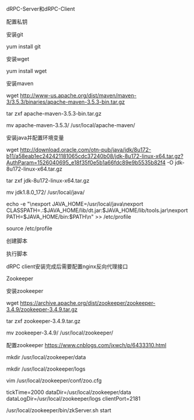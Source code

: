 
dRPC-Server和dRPC-Client

配置私钥

安装git

yum install git

安装wget 

yum install wget

安装maven 

wget http://www-us.apache.org/dist/maven/maven-3/3.5.3/binaries/apache-maven-3.5.3-bin.tar.gz

tar zxf apache-maven-3.5.3-bin.tar.gz

mv apache-maven-3.5.3/ /usr/local/apache-maven/

安装java并配置环境变量

wget http://download.oracle.com/otn-pub/java/jdk/8u172-b11/a58eab1ec242421181065cdc37240b08/jdk-8u172-linux-x64.tar.gz?AuthParam=1526040695_e18f35f0e5b1a66fdc89e9b5535b82f4 -O jdk-8u172-linux-x64.tar.gz

tar zxf jdk-8u172-linux-x64.tar.gz

mv jdk1.8.0_172/ /usr/local/java/

echo -e "\nexport JAVA_HOME=/usr/local/java\nexport CLASSPATH=.:\$JAVA_HOME/lib/dt.jar:\$JAVA_HOME/lib/tools.jar\nexport PATH=\$JAVA_HOME/bin:\$PATH\n" >> /etc/profile

source /etc/profile

创建脚本

执行脚本

dRPC client安装完成后需要配置nginx反向代理接口

Zookeeper

安装zookeeper

wget https://archive.apache.org/dist/zookeeper/zookeeper-3.4.9/zookeeper-3.4.9.tar.gz

tar zxf zookeeper-3.4.9.tar.gz

mv zookeeper-3.4.9/ /usr/local/zookeeper/

配置zookeeper https://www.cnblogs.com/jxwch/p/6433310.html

mkdir /usr/local/zookeeper/data 

mkdir /usr/local/zookeeper/logs

vim /usr/local/zookeeper/conf/zoo.cfg

tickTime=2000
dataDir=/usr/local/zookeeper/data
dataLogDir=/usr/local/zookeeper/logs
clientPort=2181

/usr/local/zookeeper/bin/zkServer.sh start

